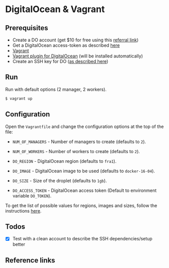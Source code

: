 # DigitalOcean & Vagrant

## Prerequisites

- Create a DO account (get $10 for free using this [referral link](https://m.do.co/c/f8b1f8667c34))
- Get a DigitalOcean access-token as described [here](https://docs.docker.com/machine/examples/ocean/#step-2-generate-a-personal-access-token)
- [Vagrant](https://www.vagrantup.com/)
- [Vagrant plugin for DigitalOcean](https://github.com/devopsgroup-io/vagrant-digitalocean) (will be installed automatically)
- Create an SSH key for DO ([as described here](./../docs/digitalocean-ssh-setup.md))

## Run

Run with default options (2 manager, 2 workers).
```sh
$ vagrant up
```

## Configuration

Open the `Vagrantfile` and change the configuration options at the top of the file:

- `NUM_OF_MANAGERS` - Number of managers to create (defaults to `2`).
- `NUM_OF_WORKERS` - Number of workers to create (defaults to `2`).

- `DO_REGION` - DigitalOcean region (defaults to `fra1`).
- `DO_IMAGE` - DigitalOcean image to be used (defaults to `docker-16-04`).
- `DO_SIZE` - Size of the droplet (defaults to `1gb`).
- `DO_ACCESS_TOKEN` - DigitalOcean access token (Default to environment variable `DO_TOKEN`).

To get the list of possible values for regions, images and sizes, follow the instructions [here](./../docs/digitalocean-tips-tricks.md).

## Todos

- [x] Test with a clean account to describe the SSH dependencies/setup better

## Reference links